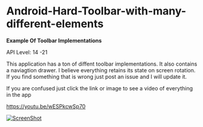 # Android-Hard-Toolbar-with-many-different-elements

**Example Of Toolbar Implementations**

API Level: 14 -21

This application has a ton of diffent toolbar implementations. It also contains a naviagtion drawer. I believe everything retains its state on screen rotation.  If you find something that is wrong just post an issue and I will update it.  


If you are confused just click the link or image to see a video of everything in the app

https://youtu.be/wESPkcwSp70

[![ScreenShot](https://cloud.githubusercontent.com/assets/7454787/7056762/e0b2d20e-de1c-11e4-8104-22531f9e6e23.png)](https://youtu.be/wESPkcwSp70)
